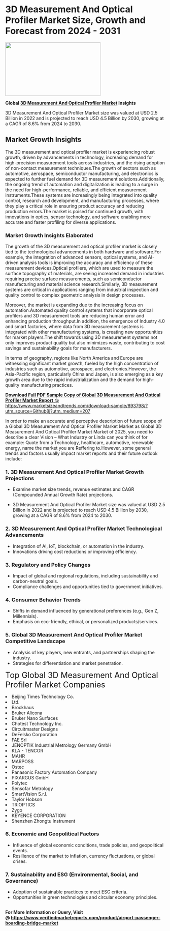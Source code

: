 <H1>3D Measurement And Optical Profiler Market Size, Growth and Forecast from 2024 - 2031</H1><img class="aligncenter size-medium wp-image-584254" src="https://thirdeyenews.in/wp-content/uploads/2024/09/Global-Market-Research-300x168.jpeg" alt="" width="300" height="168" /><p><strong>Global&nbsp;<a href="https://www.marketsizeandtrends.com/download-sample/893798/?utm_source=Github8j?utm_medium=207">3D Measurement And Optical Profiler Market</a> Insights</strong></p><p>3D Measurement And Optical Profiler Market size was valued at USD 2.5 Billion in 2022 and is projected to reach USD 4.5 Billion by 2030, growing at a CAGR of 8.6% from 2024 to 2030.</p><p><h2>Market Growth Insights</h2> <p>The 3D measurement and optical profiler market is experiencing robust growth, driven by advancements in technology, increasing demand for high-precision measurement tools across industries, and the rising adoption of non-contact measurement techniques.The growth of sectors such as automotive, aerospace, semiconductor manufacturing, and electronics is expected to further fuel demand for 3D measurement solutions.Additionally, the ongoing trend of automation and digitalization is leading to a surge in the need for high-performance, reliable, and efficient measurement instruments.These systems are increasingly being integrated into quality control, research and development, and manufacturing processes, where they play a critical role in ensuring product accuracy and reducing production errors.The market is poised for continued growth, with innovations in optics, sensor technology, and software enabling more accurate and faster profiling for diverse applications.</p> <p><a href="sample-link"></a></p> <h3>Market Growth Insights Elaborated</h3> <p>The growth of the 3D measurement and optical profiler market is closely tied to the technological advancements in both hardware and software.For example, the integration of advanced sensors, optical systems, and AI-driven analysis tools is improving the accuracy and efficiency of these measurement devices.Optical profilers, which are used to measure the surface topography of materials, are seeing increased demand in industries requiring precise surface measurements, such as semiconductor manufacturing and material science research.Similarly, 3D measurement systems are critical in applications ranging from industrial inspection and quality control to complex geometric analysis in design processes.</p> <p>Moreover, the market is expanding due to the increasing focus on automation.Automated quality control systems that incorporate optical profilers and 3D measurement tools are reducing human error and enhancing production throughput.In addition, the emergence of Industry 4.0 and smart factories, where data from 3D measurement systems is integrated with other manufacturing systems, is creating new opportunities for market players.The shift towards using 3D measurement systems not only improves product quality but also minimizes waste, contributing to cost savings and sustainability goals for manufacturers.</p> <p>In terms of geography, regions like North America and Europe are witnessing significant market growth, fueled by the high concentration of industries such as automotive, aerospace, and electronics.However, the Asia-Pacific region, particularly China and Japan, is also emerging as a key growth area due to the rapid industrialization and the demand for high-quality manufacturing practices.</p> <p><a href="get-more-link"></p><p><span class=""><strong>Download Full PDF Sample Copy of Global 3D Measurement And Optical Profiler Market Report</strong> @ <a href="https://www.marketsizeandtrends.com/download-sample/893798/?utm_source=Github8j?utm_medium=207" target="_blank">https://www.marketsizeandtrends.com/download-sample/893798/?utm_source=Github8j?utm_medium=207</a></span></p><p>In order to make an accurate and perceptive description of future scope of a Global&nbsp;3D Measurement And Optical Profiler Market Market as Global&nbsp;3D Measurement And Optical Profiler Market Market of 2025, you need to describe a clear Vision &ndash; What Industry or Linda can you think of for example: Quote from a Technology, healthcare, automotive, renewable energy, name the market you are Reffering to.However, some general trends and factors usually impact market reports and their future outlook include:</p><h3>1.&nbsp;<strong>3D Measurement And Optical Profiler Market Growth Projections</strong></h3><ul><li>Examine market size trends, revenue estimates and CAGR (Compounded Annual Growth Rate) projections.</li><li><p>3D Measurement And Optical Profiler Market size was valued at USD 2.5 Billion in 2022 and is projected to reach USD 4.5 Billion by 2030, growing at a CAGR of 8.6% from 2024 to 2030.</p></li></ul><h3>2.&nbsp;<strong>3D Measurement And Optical Profiler Market Technological Advancements</strong></h3><ul><li>Integration of AI, IoT, blockchain, or automation in the industry.</li><li>Innovations driving cost reductions or improving efficiency.</li></ul><h3>3.&nbsp;<strong>Regulatory and Policy Changes</strong></h3><ul><li>Impact of global and regional regulations, including sustainability and carbon-neutral goals.</li><li>Compliance challenges and opportunities tied to government initiatives.</li></ul><h3>4.&nbsp;<strong>Consumer Behavior Trends</strong></h3><ul><li>Shifts in demand influenced by generational preferences (e.g., Gen Z, Millennials).</li><li>Emphasis on eco-friendly, ethical, or personalized products/services.</li></ul><h3>5.&nbsp;<strong>Global 3D Measurement And Optical Profiler Market Competitive Landscape</strong></h3><ul><li>Analysis of key players, new entrants, and partnerships shaping the industry.</li><li>Strategies for differentiation and market penetration.</li></ul><p data-pm-slice="1 1 []"><span style="color: inherit; font-family: inherit; font-size: 25px;">Top Global 3D Measurement And Optical Profiler Market Companies</span></p><div class="" data-test-id=""><p><li>Beijing Times Technology Co.</li><li> Ltd.</li><li> Brockhaus</li><li> Bruker Alicona</li><li> Bruker Nano Surfaces</li><li> Chotest Technology Inc.</li><li> Circuitmaster Designs</li><li> DeFelsko Corporation</li><li> FAE Srl</li><li> JENOPTIK Industrial Metrology Germany GmbH</li><li> KLA - TENCOR</li><li> MAHR</li><li> MARPOSS</li><li> Ostec</li><li> Panasonic Factory Automation Company</li><li> PIXARGUS GmbH</li><li> Polytec</li><li> Sensofar Metrology</li><li> SmartVision S.r.l.</li><li> Taylor Hobson</li><li> TRIOPTICS</li><li> Zygo</li><li> KEYENCE CORPORATION</li><li> Shenzhen Zhongtu Instrument</li></p></div><h3>6.&nbsp;<strong>Economic and Geopolitical Factors</strong></h3><ul><li>Influence of global economic conditions, trade policies, and geopolitical events.</li><li>Resilience of the market to inflation, currency fluctuations, or global crises.</li></ul><h3>7.&nbsp;<strong>Sustainability and ESG (Environmental, Social, and Governance)</strong></h3><ul><li>Adoption of sustainable practices to meet ESG criteria.</li><li>Opportunities in green technologies and circular economy principles.</li></ul><h2><strong style="font-size: 14px;">For More Information or Query, Visit @&nbsp;</strong><a style="background-color: #ffffff; font-size: 14px;" href="https://www.marketsizeandtrends.com/report/3d-measurement-and-optical-profiler-market/" target="_blank">https://www.verifiedmarketreports.com/product/airport-passenger-boarding-bridge-market</a></h2>
